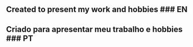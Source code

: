 ## Created to present my work and hobbies ### EN
## Criado para apresentar meu trabalho e hobbies ### PT
